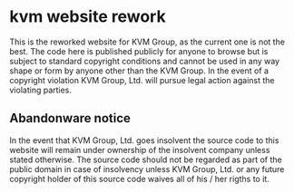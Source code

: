 # kvm website rework

This is the reworked website for KVM Group, as the current one is not the best. The code here is published publicly for anyone to browse but is subject to standard copyright conditions and cannot be used in any way shape or form by anyone other than the KVM Group. In the event of a copyright violation KVM Group, Ltd. will pursue legal action against the violating parties. 

## Abandonware notice

In the event that KVM Group, Ltd. goes insolvent the source code to this website will remain under ownership of the insolvent company unless stated otherwise. The source code should not be regarded as part of the public domain in case of insolvency unless KVM Group, Ltd. or any future copyright holder of this source code waives all of his / her rigths to it.
